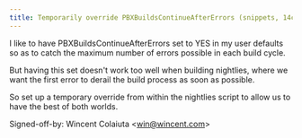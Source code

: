 ```yaml
---
title: Temporarily override PBXBuildsContinueAfterErrors (snippets, 14ccc04)
---
```


I like to have PBXBuildsContinueAfterErrors set to YES in my user defaults so as to catch the maximum number of errors possible in each build cycle.

But having this set doesn't work too well when building nightlies, where we want the first error to derail the build process as soon as possible.

So set up a temporary override from within the nightlies script to allow us to have the best of both worlds.

Signed-off-by: Wincent Colaiuta &lt;win@wincent.com&gt;
